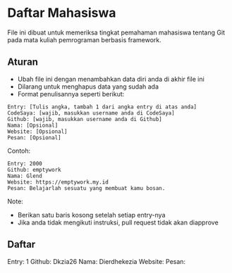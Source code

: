 # Daftar Mahasiswa

File ini dibuat untuk memeriksa tingkat pemahaman mahasiswa tentang Git pada mata kuliah pemrograman berbasis framework.


## Aturan

- Ubah file ini dengan menambahkan data diri anda di akhir file ini
- Dilarang untuk menghapus data yang sudah ada
- Format penulisannya seperti berikut:

```
Entry: [Tulis angka, tambah 1 dari angka entry di atas anda]
CodeSaya: [wajib, masukkan username anda di CodeSaya]
Github: [wajib, masukkan username anda di Github]
Nama: [Opsional]
Website: [Opsional]
Pesan: [Opsional]
```

Contoh:
```
Entry: 2000
Github: emptywork
Nama: Glend
Website: https://emptywork.my.id
Pesan: Belajarlah sesuatu yang membuat kamu bosan.
```
Note: 
- Berikan satu baris kosong setelah setiap entry-nya
- Jika anda tidak mengikuti instruksi, pull request tidak akan diapprove

## Daftar

Entry: 1
Github: Dkzia26
Nama: Dierdhekezia
Website: 
Pesan: 
